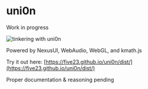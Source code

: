 # uni0n

Work in progress

![tinkering with uni0n](https://repository-images.githubusercontent.com/305858130/18ec7c00-2bf7-11eb-83cf-8421e5900f10)

Powered by NexusUI, WebAudio, WebGL, and kmath.js

Try it out here: [https://five23.github.io/uni0n/dist/](https://five23.github.io/uni0n/dist/)

Proper documentation & reasoning pending